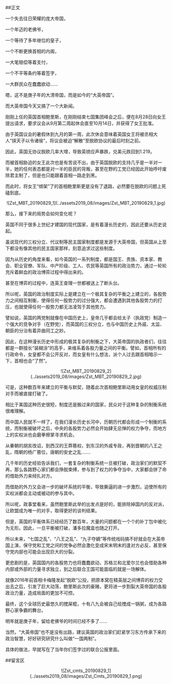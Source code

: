 ##正文

一个失去往日荣耀的庞大帝国，

一个年迈的老佛爷，

一个等待了多年继位的皇子，

一个不断更换首相的内阁，

一大笔赔偿等着支付，

一个不平等条约等着签字，

一大群民众在蠢蠢欲动......

嗯，这不是庚子年的大清帝国，而是如今的“大英帝国”。


而大英帝国今天又搞了一个大新闻。

刚刚上任的英国首相鲍里斯，在刚刚结束七国集团峰会之后，便在8月28日向女王提出请求，要求议会从9月第二周起休会直至10月14日，并获得了女王批准。

由于英国议会的暑假休到九月的第一周，此次休会意味着英国女王将被丞相大人“挟天子以令诸侯”，将议会被迫“解散”至脱欧协议的最后时刻之前。

因此，英国无协议脱欧几率大增，导致英镑应声暴跌，兑美元跌回到1.219。

而被首相胁迫的女王此次也是有苦说不出，由于英国脱欧的支持几乎是一半对一半，她的任何表态都是对一半的臣民的背叛，甚至在野的工党已经因此开始呼吁废除君主制了，但是也只能跟着首相一路走到黑。

而此时，将女王“绑架”了的首相鲍里斯更是没有了退路，必然要在脱欧的问题上死磕到底。

 <div align="center">![Zst_MBT_20190829_1](../assets2019_08/images/Zst_MBT_20190829_1.jpg)</div>

那么，接下来的局势会如何变化呢？

英国不同于很多上世纪才建国的现代国家，是有着漫长历史的，因此还要从历史说起。

虽说现代的三权分立、代议制等民主国家制度都是发源于大英帝国，但英国从上至下都没有像其他的民主国家那样，刻意追求过这些制度。

因为从历史的角度来看，如今英国的一系列制度，都是国王、贵族、资本家、教会、职业官僚、军队、中产阶级、工人、农民等英国所有的政治势力，通过一轮轮充斥着鲜血的政治博弈过程中得出来的。

甚至在博弈的过程中，连英王查理一世都被送上了断头台。

所以呢，英国的政治制度实际上是建立在一个极其复杂的平衡之上建立的，各股势力之间相互制衡，使得任何一股势力的过分强大，都会遭遇到其他各股势力的打压，也就使得任何一股势力都无法凌驾于其他势力。

譬如说，英国的两党制就像在中国历史上，皇帝几乎都会给太子（执政党）制造一个强大的竞争对手（在野党），而英国的三权分立，也与中国历史上外戚、太监、朝臣的分治有着异曲同工之妙。

因此，在这种漫长历史中形成的极其复杂的制衡之下，大英帝国的执政者们，往往都是一群擅长“装糊涂”的高手，来维系着各股力量之间的平衡。譬如，首相所有的行政命令，女皇都不会公开反对，而女皇有什么想法，派个人过去跟首相暗示一下，首相也会“了然”。
 
 <div align="center">![Zst_MBT_20190829_2](../assets2019_08/images/Zst_MBT_20190829_2.jpg)</div>

可是，这种数百年来建立的平衡与默契，随着此次首相鲍里斯动用女皇的权威压制对手而被直接打破了。

相比于美国这种历史很短，制度还是搬过来的国家，民众对于这种复杂的制衡系统很难理解。

而中国人民就不一样了，在我们漫长历史长河中，历朝历代都会形成一个制衡的系统，而制衡被破坏之后，中央的各股势力必然会开始肆无忌惮的权力争夺，而地方上的实权派也会磨拳擦掌寻求机会。

从秦朝的胡亥改诏，到西汉的王莽篡权，到东汉的外戚专政，再到晋朝的八王之乱，隋朝的杨广篡位，唐朝的安史之乱.......

几千年的历史经验告诉我们，一套复杂的制衡系统一旦被打破，政治家们的默契不再，那么各路野心家们都会挣脱束缚，参与到了权力的争夺当中，大家都会拼了命的借助外力来倾扎对方。

而借助的外力又会进一步的破坏系统的平衡，导致撕逼的进一步激烈，迫使所有的实权派都会主动或被动的参与其中。

所以呢，政事堂看来，虽然鲍里斯此举的出发点是好的，能排除掉国内的反对派，让欧盟成为唯一的对手，取得更好的谈判结果。

但是，英国的平衡体系已经经历了数百年，大量的问题都在一个个的补丁包中被化为无形。因此，一旦平衡被打破，潘多拉魔盒也随之打开。

所以未来，“七国之乱”、“八王之乱”、“九子夺嫡”等传统戏码搞不好就会在大英帝国上演，保守党和工党之间的党争必然会激化变成宋末明末的逢对方必反，甚至保守党内部也可能会出现巨大的分裂。

更悲剧的是，英国国内的各股势力也将蠢蠢欲动，苏格兰和北爱尔兰也会借助各种内部或外部的力量寻求独立，到之后联合王国可能面临的就是一场解体。

就像2016年前首相卡梅隆发起“脱欧”公投，把原本窝在精英层之间博弈的权力交出去之后，引发了巨大动荡，鲍里斯此次的豪赌，更将进一步割裂大英帝国的各股政治力量，造成局面的更加不可控。

最终，这个全球历史最悠久的搅屎棍，十有八九会被自己给搅成一锅粥，成为各路野心家争霸的舞台。

明年就是庚子年，留给老佛爷的时间已经不多了......

当然，“大英帝国”也不是没有出路，建议英国的政治家们赶紧学习东方传承下来的政治智慧，好好研究研究什么叫做“一国两制”。

具体的做法，早就写在了当年你们签字过的联合公报里面。

##留言区
 <div align="center">![Zst_cmts_20190829_1](../assets2019_08/images/Zst_Cmts_20190829_1.png)</div>